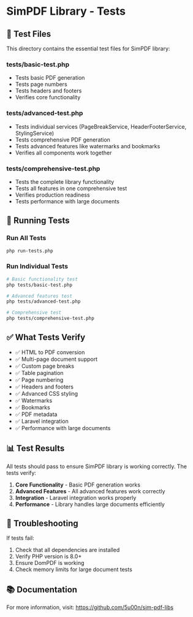 # SimPDF Library - Tests

## 🧪 Test Files

This directory contains the essential test files for SimPDF library:

### **tests/basic-test.php**
- Tests basic PDF generation
- Tests page numbers
- Tests headers and footers
- Verifies core functionality

### **tests/advanced-test.php**
- Tests individual services (PageBreakService, HeaderFooterService, StylingService)
- Tests comprehensive PDF generation
- Tests advanced features like watermarks and bookmarks
- Verifies all components work together

### **tests/comprehensive-test.php**
- Tests the complete library functionality
- Tests all features in one comprehensive test
- Verifies production readiness
- Tests performance with large documents

## 🚀 Running Tests

### Run All Tests
```bash
php run-tests.php
```

### Run Individual Tests
```bash
# Basic functionality test
php tests/basic-test.php

# Advanced features test
php tests/advanced-test.php

# Comprehensive test
php tests/comprehensive-test.php
```

## ✅ What Tests Verify

- ✅ HTML to PDF conversion
- ✅ Multi-page document support
- ✅ Custom page breaks
- ✅ Table pagination
- ✅ Page numbering
- ✅ Headers and footers
- ✅ Advanced CSS styling
- ✅ Watermarks
- ✅ Bookmarks
- ✅ PDF metadata
- ✅ Laravel integration
- ✅ Performance with large documents

## 📊 Test Results

All tests should pass to ensure SimPDF library is working correctly. The tests verify:

1. **Core Functionality** - Basic PDF generation works
2. **Advanced Features** - All advanced features work correctly
3. **Integration** - Laravel integration works properly
4. **Performance** - Library handles large documents efficiently

## 🐛 Troubleshooting

If tests fail:
1. Check that all dependencies are installed
2. Verify PHP version is 8.0+
3. Ensure DomPDF is working
4. Check memory limits for large document tests

## 📚 Documentation

For more information, visit: https://github.com/5u00n/sim-pdf-libs
